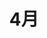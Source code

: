 ---
index: false
title: 4月
feed: false
sitemap: false
timeline: false
article: false
dir:
    order: -4
---